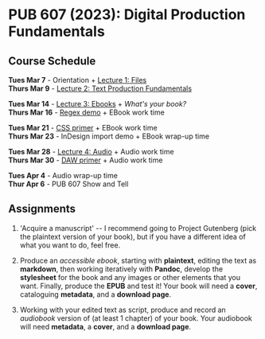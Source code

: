 # PUB 607 (2023): Digital Production Fundamentals


## Course Schedule


**Tues Mar 7** - Orientation + [Lecture 1: Files](1.Files.md)  
**Thurs Mar 9** - [Lecture 2: Text Production Fundamentals](2.Production.md)

**Tues Mar 14** - [Lecture 3: Ebooks](3.Ebooks.md)
						+ *What's your book?*  
**Thurs Mar 16** - [Regex demo](Regex.md) + EBook work time

**Tues Mar 21** - [CSS primer](CSS.md) + EBook work time  
**Thurs Mar 23** - InDesign import demo + EBook wrap-up time

**Tues Mar 28** - [Lecture 4: Audio](4.Audio.md) + Audio work time  
**Thurs Mar 30** - [DAW primer](DAW.md) + Audio work time

**Tues Apr 4** - Audio wrap-up time   
**Thur Apr 6** - PUB 607 Show and Tell


## Assignments

1. 'Acquire a manuscript' -- I recommend going to Project Gutenberg (pick the plaintext version of your book), but if you have a different idea of what you want to do, feel free.

2. Produce an *accessible ebook*, starting with **plaintext**, editing the text as **markdown**, then working iteratively with **Pandoc**, develop the **stylesheet** for the book and any images or other elements that you want. Finally, produce the **EPUB** and test it! Your book will need a **cover**, cataloguing **metadata**, and a **download page**.

3. Working with your edited text as script, produce and record an *audiobook* version of (at least 1 chapter) of your book. Your audiobook will need **metadata**, a **cover**, and a **download page**.